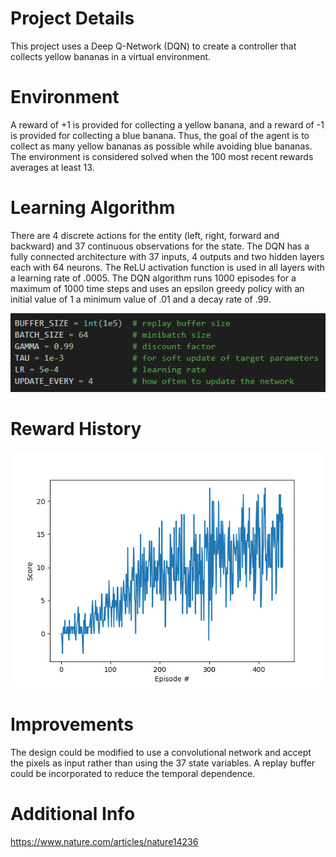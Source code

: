 # Project Details
This project uses a Deep Q-Network (DQN) to create a controller that collects yellow bananas in a virtual environment. 

# Environment
 A reward of +1 is provided for collecting a yellow banana, and a reward of -1 is provided for collecting a blue banana. Thus, the goal of the agent is to collect as many yellow bananas as possible while avoiding blue bananas. The environment is considered solved when the 100 most recent rewards averages at least 13.

# Learning Algorithm
There are 4 discrete actions for the entity (left, right, forward and backward) and 37 continuous observations for the state. The DQN has a fully connected architecture with 37 inputs, 4 outputs and two hidden layers each with 64 neurons. The ReLU activation function is used in all layers with a learning rate of .0005. The DQN algorithm runs 1000 episodes for a maximum of 1000 time steps and uses an epsilon greedy policy with an initial value of 1 a minimum value of .01 and a decay rate of .99.

![Hyperparameters](images/hyper.png)

# Reward History

![Training Profile](images/training.png)


# Improvements
The design could be modified to use a convolutional network and accept the pixels as input rather than using the 37 state variables. 
A replay buffer could be incorporated to reduce the temporal dependence. 

# Additional Info
https://www.nature.com/articles/nature14236
